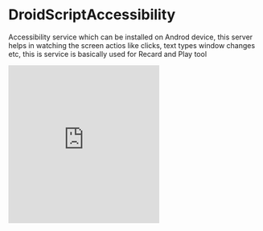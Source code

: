 # DroidScriptAccessibility
Accessibility service which can be installed on Androd device, this server helps in watching the screen actios like clicks, text types window changes etc, this is service is basically used for Recard and Play tool


<iframe witdth='560' height='315' src='https://youtu.be/WeFCZzkfn4c' frameborder='0' allowfullscreen/>
[![Pipulate youtube playlist](https://youtu.be/WeFCZzkfn4c)]

